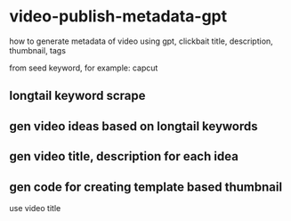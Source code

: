 # video-publish-metadata-gpt
how to generate metadata of video using gpt, clickbait title, description, thumbnail, tags 



from seed keyword, for example: capcut 

## longtail keyword scrape 


## gen video ideas based on longtail keywords

## gen video title, description for each idea 


## gen code for creating template based thumbnail

use  video title 

## 
